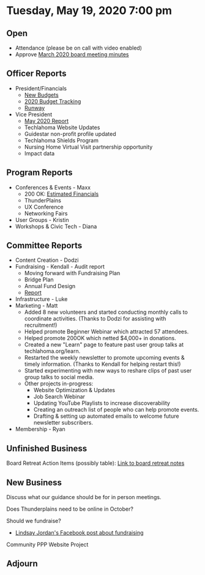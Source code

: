 # Tuesday, May 19, 2020 7:00 pm

## Open

- Attendance (please be on call with video enabled)
- Approve [March 2020 board meeting minutes](https://github.com/techlahoma/board_meetings/blob/master/2020/03_march_minutes.md)

## Officer Reports

- President/Financials
  - [New Budgets](https://docs.google.com/spreadsheets/d/1NgAvuGxFSfb76F_y2eXPzNShjrD6bIv7DzNp_e3c1rQ/edit?usp=sharing)
  - [2020 Budget Tracking](https://docs.google.com/spreadsheets/d/10KlK1Yb6_Gp2sAZvnNZ5tbD08TMlkY_XINKqSM74CLo/edit?usp=sharing)
  - [Runway](https://docs.google.com/spreadsheets/d/1KJwYtzZFRyrqAQlxPbul3t5pmGXcjS-y4NlijMAU0Lk/edit?usp=sharing)
- Vice President
  - [May 2020 Report](https://drive.google.com/file/d/163pLAbEZ7Lz9RmA-gpThKrVqZqBq3Coa/view?usp=sharing)
  - Techlahoma Website Updates
  - Guidestar non-profit profile updated
  - Techlahoma Shields Program
  - Nursing Home Virtual Visit partnership opportunity
  - Impact data

## Program Reports

- Conferences & Events - Maxx
  - 200 OK: [Estimated Financials](https://docs.google.com/spreadsheets/d/1DjUQJal_97MIfLKoy58VMkd8hP6wVNp7olnTHlXDkGE/edit?usp=sharing)
  - ThunderPlains
  - UX Conference
  - Networking Fairs
- User Groups - Kristin
- Workshops & Civic Tech - Diana

## Committee Reports

- Content Creation - Dodzi
- Fundraising - Kendall - Audit report
  - Moving forward with Fundraising Plan
  - Bridge Plan
  - Annual Fund Design
  - [Report](https://github.com/techlahoma/board_meetings/blob/master/2020/assets/Techlahoma%20Fundraising%20Readiness%20Assessment%20Combined%20Report.pdf)
- Infrastructure - Luke
- Marketing - Matt
  - Added 8 new volunteers and started conducting monthly calls to coordinate activities. (Thanks to Dodzi for assisting with recruitment!)
  - Helped promote Beginner Webinar which attracted 57 attendees.
  - Helped promote 200OK which netted \$4,000+ in donations.
  - Created a new "Learn" page to feature past user group talks at techlahoma.org/learn.
  - Restarted the weekly newsletter to promote upcoming events & timely information. (Thanks to Kendall for helping restart this!)
  - Started experimenting with new ways to reshare clips of past user group talks to social media.
  - Other projects in-progress:
    - Website Optimization & Updates
    - Job Search Webinar
    - Updating YouTube Playlists to increase discoverability
    - Creating an outreach list of people who can help promote events.
    - Drafting & setting up automated emails to welcome future newsletter subscribers.
- Membership - Ryan

## Unfinished Business

Board Retreat Action Items (possibly table):
[Link to board retreat notes](https://docs.google.com/document/d/1TeeipFHbYwD6iJZ6vT2G7VaAnpDQ1C50DU8IhPW4_84/edit?usp=sharing)

## New Business

Discuss what our guidance should be for in person meetings.

Does Thunderplains need to be online in October?

Should we fundraise?

- [Lindsay Jordan's Facebook post about fundraising](https://www.facebook.com/lindsay.goblejordan/videos/10102580579550258/?__xts__[0]=68.ARANgrpLbvT7VQG5Iiwpo_71P0O5q7cYkTzvb-Qf-mARaK68PQ0JdTRaemEKSsmE_OenUbrIkvuS6Auqy4kH1lM20PgoY6DnucrEFt-cMDjicf0mppyNcjq6djgMr9wqX0yirb9JBl0aTPUUSdx__xZLuO6RhODnJISY4myaqm1BEOXCJdMiYLLRLxYVX_qApcdeUTM3KYVz-ZhEozgqauS10IA&__tn__=-R)

Community PPP Website Project

## Adjourn
